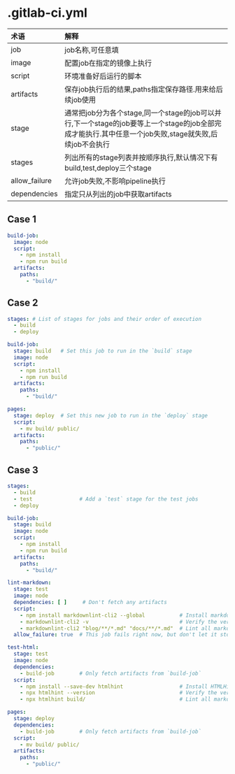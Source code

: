 # .gitlab-ci.yml

| 术语            | 解释                                                                                                 |
|:--------------|:---------------------------------------------------------------------------------------------------|
| job           | job名称,可任意填                                                                                         |
| image         | 配置job在指定的镜像上执行                                                                                     |
| script        | 环境准备好后运行的脚本                                                                                        |
| artifacts     | 保存job执行后的结果,paths指定保存路径.用来给后续job使用                                                                 |
| stage         | 通常把job分为各个stage,同一个stage的job可以并行,下一个stage的job要等上一个stage的job全部完成才能执行.其中任意一个job失败,stage就失败,后续job不会执行 |
| stages        | 列出所有的stage列表并按顺序执行,默认情况下有build,test,deploy三个stage                                                  |
| allow_failure | 允许job失败,不影响pipeline执行                                                                              |
| dependencies  | 指定只从列出的job中获取artifacts                                                                             |                                                                                

## Case 1

```yaml
build-job:
  image: node
  script:
    - npm install
    - npm run build
  artifacts:
    paths:
      - "build/"
```

## Case 2

```yaml
stages: # List of stages for jobs and their order of execution
  - build
  - deploy

build-job:
  stage: build   # Set this job to run in the `build` stage
  image: node
  script:
    - npm install
    - npm run build
  artifacts:
    paths:
      - "build/"

pages:
  stage: deploy  # Set this new job to run in the `deploy` stage
  script:
    - mv build/ public/
  artifacts:
    paths:
      - "public/"
```

## Case 3

```yaml
stages:
  - build
  - test               # Add a `test` stage for the test jobs
  - deploy

build-job:
  stage: build
  image: node
  script:
    - npm install
    - npm run build
  artifacts:
    paths:
      - "build/"

lint-markdown:
  stage: test
  image: node
  dependencies: [ ]     # Don't fetch any artifacts
  script:
    - npm install markdownlint-cli2 --global           # Install markdownlint into the container
    - markdownlint-cli2 -v                             # Verify the version, useful for troubleshooting
    - markdownlint-cli2 "blog/**/*.md" "docs/**/*.md"  # Lint all markdown files in blog/ and docs/
  allow_failure: true  # This job fails right now, but don't let it stop the pipeline.

test-html:
  stage: test
  image: node
  dependencies:
    - build-job        # Only fetch artifacts from `build-job`
  script:
    - npm install --save-dev htmlhint                  # Install HTMLHint into the container
    - npx htmlhint --version                           # Verify the version, useful for troubleshooting
    - npx htmlhint build/                              # Lint all markdown files in blog/ and docs/

pages:
  stage: deploy
  dependencies:
    - build-job        # Only fetch artifacts from `build-job`
  script:
    - mv build/ public/
  artifacts:
    paths:
      - "public/"
```
